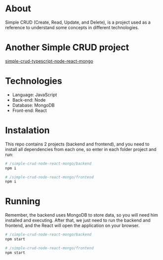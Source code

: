 # About

Simple CRUD (Create, Read, Update, and Delete), is a project used as a reference to understand some concepts in different technologies.

# Another Simple CRUD project

[simple-crud-typescript-node-react-mongo](https://github.com/danilomacb/simple-crud-typescript-node-react-mongo)

# Technologies

- Language: JavaScript
- Back-end: Node
- Database: MongoDB
- Front-end: React

# Instalation

This repo contains 2 projects (backend and frontend), and you need to install all dependencies from each one, so enter in each folder project and run:

```bash
# /simple-crud-node-react-mongo/backend
npm i

# /simple-crud-node-react-mongo/frontend
npm i
```

# Running

Remember, the backend uses MongoDB to store data, so you will need him installed and executing. After that, we just need to run the backend and frontend, and the React will open the application on your browser.

```bash
# /simple-crud-node-react-mongo/backend
npm start

# /simple-crud-node-react-mongo/frontend
npm start
```
